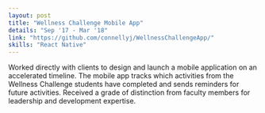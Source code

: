 ```yaml
---
layout: post
title: "Wellness Challenge Mobile App"
details: "Sep '17 - Mar '18"
link: "https://github.com/connellyj/WellnessChallengeApp/"
skills: "React Native"
---
```


Worked directly with clients to design and launch a mobile application on an accelerated timeline.
The mobile app tracks which activities from the Wellness Challenge students have completed and sends reminders for future activities.
Received a grade of distinction from faculty members for leadership and development expertise.

